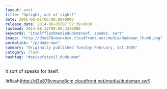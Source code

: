 ```yaml
---
layout: post
title: "Uptight, out of sight!"
date: 2005-02-01T06:00:00+0000
release_date: 2014-08-05T07:57:39+0000
lastmod: 2014-08-12T09:00:33+0000
keywords: "itselfflashmediadudemanswf, speaks, sort"
image: "http://d3e878vmunx8cm.cloudfront.net/media/dudeman_thumb.png"
permalink: "/p/dude-man"
summary: "Originally published Tuesday February, 1st 2005"
category: flash
hashtag: "#axisofstevil_dude-man"
---
```


It sort of speaks for itself.

!#flash(http://d3e878vmunx8cm.cloudfront.net/media/dudeman.swf)
